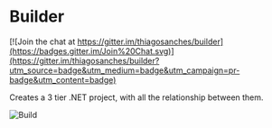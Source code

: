 Builder 
=======

[![Join the chat at https://gitter.im/thiagosanches/builder](https://badges.gitter.im/Join%20Chat.svg)](https://gitter.im/thiagosanches/builder?utm_source=badge&utm_medium=badge&utm_campaign=pr-badge&utm_content=badge)

Creates a 3 tier .NET project, with all the relationship between them.

![Build](https://ci.appveyor.com/api/projects/status/32r7s2skrgm9ubva?retina=true)
